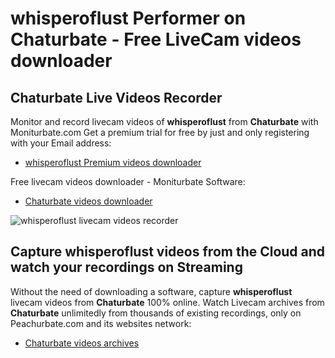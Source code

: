 # whisperoflust Performer on Chaturbate - Free LiveCam videos downloader

## Chaturbate Live Videos Recorder

Monitor and record livecam videos of **whisperoflust** from **Chaturbate** with Moniturbate.com
Get a premium trial for free by just and only registering with your Email address:
* [whisperoflust Premium videos downloader](https://moniturbate.com/request-demo-licence-key.html)

Free livecam videos downloader - Moniturbate Software:
* [Chaturbate videos downloader](https://moniturbate.com/moniturbate-download-software.html)

![whisperoflust livecam videos recorder](https://peachurnet.com/templates/moniturbate-software.png)


## Capture whisperoflust videos from the Cloud and watch your recordings on Streaming

Without the need of downloading a software, capture **whisperoflust** livecam videos from **Chaturbate** 100% online.
Watch Livecam archives from **Chaturbate** unlimitedly from thousands of existing recordings, only on Peachurbate.com and its websites network:
* [Chaturbate videos archives](https://peachurnet.com/)